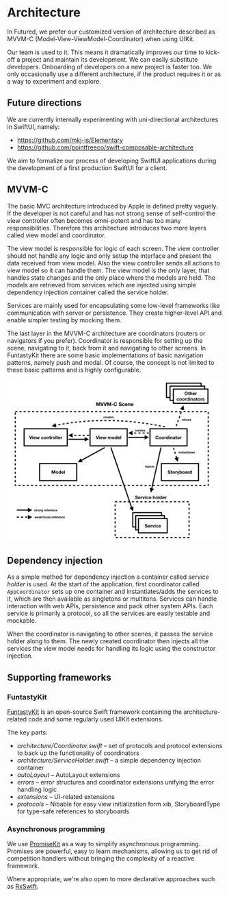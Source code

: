 # Architecture

In Futured, we prefer our customized version of architecture described as MVVM-C (Model-View-ViewModel-Coordinator)
when using UIKit.

Our team is used to it. This means it dramatically improves our time to kick-off a project and maintain its development.
We can easily substitute developers. Onboarding of developers on a new project is faster too.
We only occasionally use a different architecture, if the product requires it or as a way to experiment and explore.

## Future directions

We are currently internally experimenting with uni-directional architectures in SwiftUI, namely:

- https://github.com/mkj-is/Elementary
- https://github.com/pointfreeco/swift-composable-architecture

We aim to formalize our process of developing SwiftUI applications during
the development of a first production SwiftUI for a client.

## MVVM-C

The basic MVC architecture introduced by Apple is defined pretty vaguely. If the developer is not careful
and has not strong sense of self-control the view controller often becomes omni-potent and has too
many responsibilities. Therefore this architecture introduces two more layers called view model and coordinator.

The view model is responsible for logic of each screen. The view controller should not handle any logic and only setup
the interface and present the data received from view model. Also the view controller sends all actions to view model
so it can handle them. The view model is the only layer, that handles state changes and the only place where the models
are held. The models are retrieved from services which are injected using simple dependency injection container called
the service holder.

Services are mainly used for encapsulating some low-level frameworks like communication with server or persistence.
They create higher-level API and enable simpler testing by mocking them.

The last layer in the MVVM-C architecture are coordinators (routers or navigators if you prefer).
Coordinator is responsible for setting up the scene, navigating to it, back from it and navigating to other screens.
In FuntastyKit there are some basic implementations of basic navigation patterns, namely push and modal.
Of course, the concept is not limited to these basic patterns and is highly configurable.

![MVVM-C architecture diagram](attachments/Figure.001.png)

## Dependency injection

As a simple method for dependency injection a container called *service holder* is used.
At the start of the application, first coordinator called `AppCoordinator` sets up one container and instantiates/adds
the services to it, which are then available as singletons or multitons. Services can handle interaction with web APIs,
persistence and pack other system APIs. Each service is primarily a protocol, so all the services are easily testable
and mockable.

When the coordinator is navigating to other scenes, it passes the service holder along to them. The newly created
coordinator then injects all the services the view model needs for handling its logic using the constructor injection.

## Supporting frameworks

### FuntastyKit

[FuntastyKit](https://github.com/thefuntasty/FuntastyKit) is an open-source Swift framework containing
the architecture-related code and some regularly used UIKit extensions.

The key parts:

- *architecture/Coordinator.swift* – set of protocols and protocol extensions to back up the functionality
  of coordinators
- *architecture/ServiceHolder.swift* – a simple dependency injection container
- *autoLayout* – AutoLayout extensions
- *errors* – error structures and coordinator extensions unifying the error handling logic
- *extensions* – UI-related extensions
- *protocols* – Nibable for easy view initialization form xib, StoryboardType for type-safe references to storyboards

### Asynchronous programming

We use [PromiseKit](https://github.com/mxcl/PromiseKit) as a way to simplify asynchronous programming.
Promises are powerful, easy to learn mechanisms, allowing us to get rid of competition handlers without bringing
the complexity of a reactive framework.

Where appropriate, we're also open to more declarative approaches
such as [RxSwift](https://github.com/ReactiveX/RxSwift).

